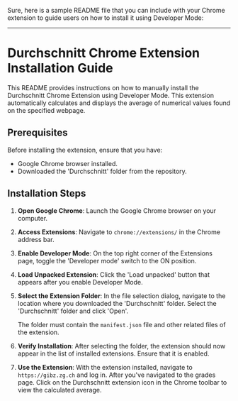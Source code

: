 Sure, here is a sample README file that you can include with your Chrome extension to guide users on how to install it using Developer Mode:

---

# Durchschnitt Chrome Extension Installation Guide

This README provides instructions on how to manually install the Durchschnitt Chrome Extension using Developer Mode. This extension automatically calculates and displays the average of numerical values found on the specified webpage.

## Prerequisites

Before installing the extension, ensure that you have:

- Google Chrome browser installed.
- Downloaded the 'Durchschnitt' folder from the repository.

## Installation Steps

1. **Open Google Chrome**: Launch the Google Chrome browser on your computer.

2. **Access Extensions**: Navigate to `chrome://extensions/` in the Chrome address bar.

3. **Enable Developer Mode**: On the top right corner of the Extensions page, toggle the 'Developer mode' switch to the ON position.

4. **Load Unpacked Extension**: Click the 'Load unpacked' button that appears after you enable Developer Mode.

5. **Select the Extension Folder**: In the file selection dialog, navigate to the location where you downloaded the 'Durchschnitt' folder. Select the 'Durchschnitt' folder and click 'Open'.

   The folder must contain the `manifest.json` file and other related files of the extension.

6. **Verify Installation**: After selecting the folder, the extension should now appear in the list of installed extensions. Ensure that it is enabled.

7. **Use the Extension**: With the extension installed, navigate to `https://gibz.zg.ch` and log in. After you've navigated to the grades page. Click on the Durchschnitt extension icon in the Chrome toolbar to view the calculated average.